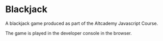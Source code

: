 # Blackjack
 A blackjack game produced as part of the Altcademy Javascript Course.

The game is played in the developer console in the browser.
